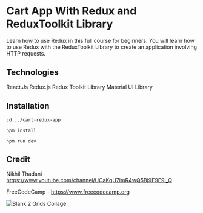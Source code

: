 # Cart App With Redux and ReduxToolkit Library

Learn how to use Redux in this full course for beginners. You will learn how to use Redux with the ReduxToolkit Library to create an application involving HTTP requests.

## Technologies

React.Js
Redux.js
Redux Toolkit Library
Material UI Library

## Installation

```
cd ../cart-redux-app

npm install

npm run dev

```

## Credit

Nikhil Thadani - https://www.youtube.com/channel/UCaKqU7lmR4wQ5Bj9F9E9i_Q

FreeCodeCamp - https://www.freecodecamp.org

![Blank 2 Grids Collage](https://github.com/PJBalogun/cart_redux_app/assets/77397898/12aa737e-fdfe-45e9-a2ec-65cdfd7afed1)


